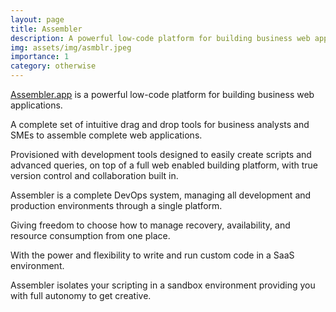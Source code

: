 ```yaml
---
layout: page
title: Assembler
description: A powerful low-code platform for building business web applications.
img: assets/img/asmblr.jpeg
importance: 1
category: otherwise
---
```


[Assembler.app](https://assembler.app) is a powerful low-code platform for building business web applications.

A complete set of intuitive drag and drop tools for business analysts and SMEs to assemble complete web applications.

Provisioned with development tools designed to easily create scripts and advanced queries, on top of a full web enabled building platform, with true version control and collaboration built in.

Assembler is a complete DevOps system, managing all development and production environments through a single platform.

Giving freedom to choose how to manage recovery, availability, and resource consumption from one place.

With the power and flexibility to write and run custom code in a SaaS environment.

Assembler isolates your scripting in a sandbox environment providing you with full autonomy to get creative.